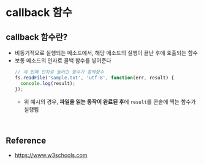 # callback 함수

## callback 함수란?
* 비동기적으로 실행되는 메소드에서, 해당 메소드의 실행이 끝난 후에 호출되는 함수
* 보통 메소드의 인자로 콜백 함수를 넣어준다
  ```js
  // 세 번째 인자로 들어간 함수가 콜백함수
  fs.readFile('sample.txt', 'utf-8', function(err, result) {
    console.log(result);
  });
  ```
  * 위 예시의 경우, **파일을 읽는 동작이 완료된 후**에 `result`를 콘솔에 찍는 함수가 실행됨

<br>

## Reference
* <https://www.w3schools.com>